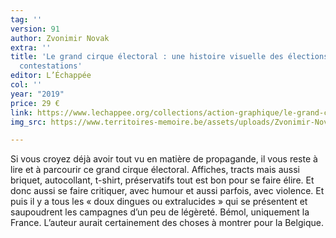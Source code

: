 ```yaml
---
tag: ''
version: 91
author: Zvonimir Novak
extra: ''
title: 'Le grand cirque électoral : une histoire visuelle des élections et de leurs
  contestations'
editor: L’Échappée
col: ''
year: "2019"
price: 29 €
link: https://www.lechappee.org/collections/action-graphique/le-grand-cirque-electoral
img_src: https://www.territoires-memoire.be/assets/uploads/Zvonimir-Novak-Le-grand-cirque-électoral.jpg

---
```

Si vous croyez déjà avoir tout vu en matière de propagande, il vous reste à lire et à parcourir ce grand cirque électoral. Affiches, tracts mais aussi briquet, autocollant, t-shirt, préservatifs tout est bon pour se faire élire. Et donc aussi se faire critiquer, avec humour et aussi parfois, avec violence. Et puis il y a tous les « doux dingues ou extralucides » qui se présentent et saupoudrent les campagnes d’un peu de légèreté. Bémol, uniquement la France. L’auteur aurait certainement des choses à montrer pour la Belgique.